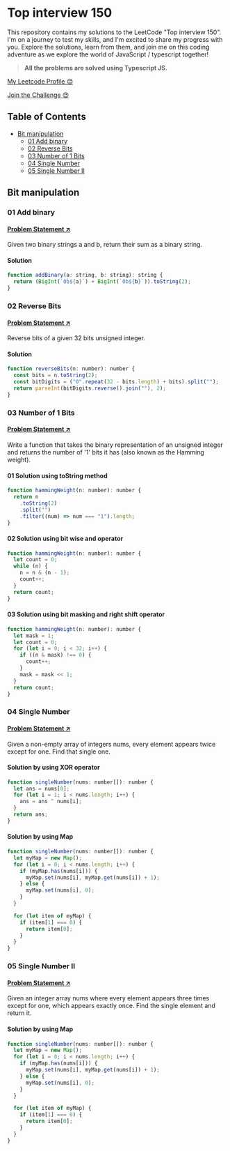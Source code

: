 # Top interview 150

This repository contains my solutions to the LeetCode "Top interview 150". I'm on a journey to test my skills, and I'm excited to share my progress with you. Explore the solutions, learn from them, and join me on this coding adventure as we explore the world of JavaScript / typescript together!

> **All the problems are solved using Typescript JS.**

[My Leetcode Profile 😊](https://leetcode.com/itsharvihere/)

[Join the Challenge 😍](https://leetcode.com/studyplan/top-interview-150/)

## Table of Contents

- [Bit manipulation](#bit-manipulation)
  - [01 Add binary](#01-add-binary)
  - [02 Reverse Bits](#02-reverse-bits)
  - [03 Number of 1 Bits](#03-number-of-1-bits)
  - [04 Single Number](#04-single-number)
  - [05 Single Number II](#05-single-number-ii)

## Bit manipulation

### 01 Add binary

#### [Problem Statement ↗️](https://leetcode.com/problems/add-binary/description/?envType=study-plan-v2&envId=top-interview-150)

Given two binary strings a and b, return their sum as a binary string.

#### Solution

```js
function addBinary(a: string, b: string): string {
  return (BigInt(`0b${a}`) + BigInt(`0b${b}`)).toString(2);
}
```

### 02 Reverse Bits

#### [Problem Statement ↗️](https://leetcode.com/problems/reverse-bits/?envType=study-plan-v2&envId=top-interview-150)

Reverse bits of a given 32 bits unsigned integer.

#### Solution

```js
function reverseBits(n: number): number {
  const bits = n.toString(2);
  const bitDigits = ("0".repeat(32 - bits.length) + bits).split("");
  return parseInt(bitDigits.reverse().join(""), 2);
}
```

### 03 Number of 1 Bits

#### [Problem Statement ↗️](https://leetcode.com/problems/number-of-1-bits/?envType=study-plan-v2&envId=top-interview-150)

Write a function that takes the binary representation of an unsigned integer and returns the number of '1' bits it has (also known as the Hamming weight).

#### 01 Solution using toString method

```js
function hammingWeight(n: number): number {
  return n
    .toString(2)
    .split("")
    .filter((num) => num === "1").length;
}
```

#### 02 Solution using bit wise and operator

```js
function hammingWeight(n: number): number {
  let count = 0;
  while (n) {
    n = n & (n - 1);
    count++;
  }
  return count;
}
```

#### 03 Solution using bit masking and right shift operator

```js
function hammingWeight(n: number): number {
  let mask = 1;
  let count = 0;
  for (let i = 0; i < 32; i++) {
    if ((n & mask) !== 0) {
      count++;
    }
    mask = mask << 1;
  }
  return count;
}
```

### 04 Single Number

#### [Problem Statement ↗️](https://leetcode.com/problems/single-number/?envType=study-plan-v2&envId=top-interview-150)

Given a non-empty array of integers nums, every element appears twice except for one. Find that single one.

#### Solution by using XOR operator

```js
function singleNumber(nums: number[]): number {
  let ans = nums[0];
  for (let i = 1; i < nums.length; i++) {
    ans = ans ^ nums[i];
  }
  return ans;
}
```

#### Solution by using Map

```js
function singleNumber(nums: number[]): number {
  let myMap = new Map();
  for (let i = 0; i < nums.length; i++) {
    if (myMap.has(nums[i])) {
      myMap.set(nums[i], myMap.get(nums[i]) + 1);
    } else {
      myMap.set(nums[i], 0);
    }
  }

  for (let item of myMap) {
    if (item[1] === 0) {
      return item[0];
    }
  }
}
```

### 05 Single Number II

#### [Problem Statement ↗️](https://leetcode.com/problems/single-number-ii/description/?envType=study-plan-v2&envId=top-interview-150)

Given an integer array nums where every element appears three times except for one, which appears exactly once. Find the single element and return it.

#### Solution by using Map

```js
function singleNumber(nums: number[]): number {
  let myMap = new Map();
  for (let i = 0; i < nums.length; i++) {
    if (myMap.has(nums[i])) {
      myMap.set(nums[i], myMap.get(nums[i]) + 1);
    } else {
      myMap.set(nums[i], 0);
    }
  }

  for (let item of myMap) {
    if (item[1] === 0) {
      return item[0];
    }
  }
}
```
